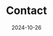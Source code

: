 ---
title: Contact
date: 2024-10-26
share: false
type: landing

design:
  # Default section spacing
  spacing: "0rem"

sections:
    - block: contact
      content:
        title: Contact Us
        text: Send us an e-mail describing your requirements and contact information, we will get back to you as soon as possible.
        mail: contact@cravaterouge.com
        linkedin: https://www.linkedin.com/company/cravaterouge/
        bluesky: https://bsky.app/profile/cravaterouge.bsky.social
        github: https://github.com/CravateRouge
---
